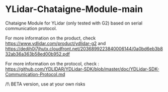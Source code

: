 # YLidar-Chataigne-Module-main
Chataigne Module for YLidar (only tested with G2) based on serial communication protocol.

For more information on the product, check https://www.ydlidar.com/product/ydlidar-g2 and https://dedjh0j7jhutx.cloudfront.net/2036899223840006144/0a0bd6eb3b832ab36a363b58ed00b952.pdf

For more information on the protocol, check : https://github.com/YDLIDAR/YDLidar-SDK/blob/master/doc/YDLidar-SDK-Communication-Protocol.md

/!\ BETA version, use at your own risks
